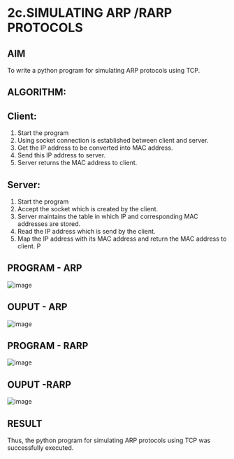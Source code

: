 # 2c.SIMULATING ARP /RARP PROTOCOLS
## AIM
To write a python program for simulating ARP protocols using TCP.
## ALGORITHM:
## Client:
1. Start the program
2. Using socket connection is established between client and server.
3. Get the IP address to be converted into MAC address.
4. Send this IP address to server.
5. Server returns the MAC address to client.
## Server:
1. Start the program
2. Accept the socket which is created by the client.
3. Server maintains the table in which IP and corresponding MAC addresses are
stored.
4. Read the IP address which is send by the client.
5. Map the IP address with its MAC address and return the MAC address to client.
P
## PROGRAM - ARP
![image](https://github.com/NaliniG007/2c.ARP_RARP_PROTOCOLS/assets/152069249/c41791cf-ffc5-4dfa-a1e4-4aa6d0d041df)
## OUPUT - ARP
![image](https://github.com/NaliniG007/2c.ARP_RARP_PROTOCOLS/assets/152069249/a3a79fa9-bbd5-47fa-b1be-c113eae790c1)
## PROGRAM - RARP
![image](https://github.com/NaliniG007/2c.ARP_RARP_PROTOCOLS/assets/152069249/85abe573-7206-4358-a4c8-8ad7048af8f5)
## OUPUT -RARP
![image](https://github.com/NaliniG007/2c.ARP_RARP_PROTOCOLS/assets/152069249/035f627c-71c3-4832-b229-8491eba55393)

## RESULT
Thus, the python program for simulating ARP protocols using TCP was successfully 
executed.
